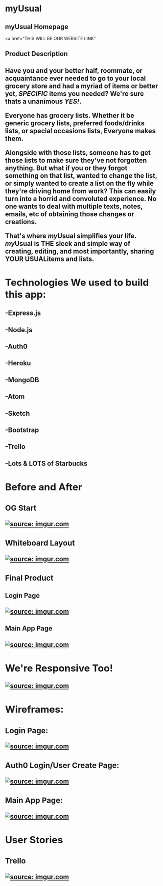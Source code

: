 # myUsual


<h2>myUsual Homepage</h2>

<a href="THIS WILL BE OUR WEBSITE LINK"</a>



<h2>Product Description<h2>

<p> Have you and your better half, roommate, or acquaintance ever needed to go to your local grocery store and had a myriad of items or better yet, <i>SPECIFIC</i> items you needed? We're sure thats a unanimous <b><i>YES!</i></b>.

Everyone has grocery lists. Whether it be generic grocery lists, preferred foods/drinks lists, or special occasions lists, Everyone makes them.

Alongside with those lists, someone has to get those lists to make sure they've not forgotten anything. But what if you or they forgot something on that list, wanted to change the list, or simply wanted to create a list on the fly while they're driving home from work? This can easily turn into a horrid and convoluted experience. No one wants to deal with multiple texts, notes, emails, etc of obtaining those changes or creations.

That's where <b><i>my</i>Usual</b> simplifies your life. <b><i>my</i>Usual<b> is THE sleek and simple way of creating, editing, and most importantly, sharing <b>YOUR USUAL</b>items and lists.</p>



<h2>Technologies We used to build this app:</h2>

<h4>-Express.js</h4>
<h4>-Node.js</h4>
<h4>-Auth0</h4>
<h4>-Heroku</h4>
<h4>-MongoDB</h4>
<h4>-Atom</h4>
<h4>-Sketch</h4>
<h4>-Bootstrap</h4>
<h4>-Trello</h4>
<h4>-Lots & LOTS of Starbucks</h4>



<h2>Before and After</h2>


<h3>OG Start</h3>

<a href="http://imgur.com/2ufEvcE"><img src="http://i.imgur.com/2ufEvcE.jpg" title="source: imgur.com" /></a>


<h3>Whiteboard Layout</h3>

<a href="http://imgur.com/lJJCrZR"><img src="http://i.imgur.com/lJJCrZR.jpg" title="source: imgur.com" /></a>


<h3>Final Product</h3>

<h4>Login Page</h4>

<a href="http://imgur.com/PA0V7Vr"><img src="http://i.imgur.com/PA0V7Vr.png?1" title="source: imgur.com" /></a>

<h4>Main App Page</h4>

<a href="http://imgur.com/MFolMW2"><img src="http://i.imgur.com/MFolMW2.png" title="source: imgur.com" /></a>



<h2>We're Responsive Too!</h2>

<a href="http://imgur.com/vo0L430"><img src="http://i.imgur.com/vo0L430.png" title="source: imgur.com" /></a>



<h2>Wireframes:</h2>

<h3>Login Page:</h3>

<a href="http://imgur.com/qis1Pfg"><img src="http://i.imgur.com/qis1Pfg.png" title="source: imgur.com" /></a>

<h3>Auth0 Login/User Create Page:</h3>

<a href="http://imgur.com/AskVwn5"><img src="http://i.imgur.com/AskVwn5.png" title="source: imgur.com" /></a>

<h3>Main App Page:</h3>

<a href="http://imgur.com/Rv35pgP"><img src="http://i.imgur.com/Rv35pgP.png" title="source: imgur.com" /></a>



<h2>User Stories</h2>

<h3>Trello</h3>

<p> </p>

<a href="http://imgur.com/qMo3Xd4"><img src="http://i.imgur.com/qMo3Xd4.png" title="source: imgur.com" /></a>

